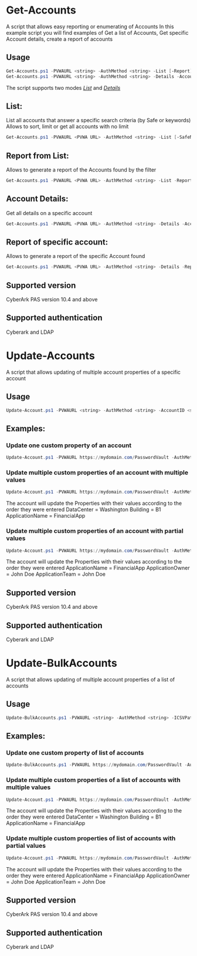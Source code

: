 # Get-Accounts

A script that allows easy reporting or enumerating of Accounts
In this example script you will find examples of Get a list of Accounts, Get specific Account details, create a report of accounts

## Usage
```powershell
Get-Accounts.ps1 -PVWAURL <string> -AuthMethod <string> -List [-Report] [-SafeName <string>] [-Keywords <string>] [-SortBy <string>] [-Limit <int>] [-AutoNextPage] [-CSVPath <string>] [<CommonParameters>]
Get-Accounts.ps1 -PVWAURL <string> -AuthMethod <string> -Details -AccountID <string> [-Report] [-CSVPath <string>] [<CommonParameters>]
```

The script supports two modes [*List*](#list) and [*Details*](#account-details)

List:
-----
List all accounts that answer a specific search criteria (by Safe or keywords)
Allows to sort, limit or get all accounts with no limit
```powershell
Get-Accounts.ps1 -PVWAURL <PVWA URL> -AuthMethod <string> -List [-SafeName <Safe Name to filter by>] [-Keywords <Keywords to search by>] [-SortBy <Property to sort by>] [-Limit <Number of accounts per 'page'>] [-AutoNextPage]
```

Report from List:
----------------
Allows to generate a report of the Accounts found by the filter
```powershell
Get-Accounts.ps1 -PVWAURL <PVWA URL> -AuthMethod <string> -List -Report -CSVPath <Path to the report CSV> [-SafeName <Safe Name to filter by>] [-Keywords <Keywords to search by>] [-SortBy <Property to sort by>] [-Limit <Number of accounts per 'page'>] [-AutoNextPage]
```

Account Details:
---------------
Get all details on a specific account
```powershell
Get-Accounts.ps1 -PVWAURL <PVWA URL> -AuthMethod <string> -Details -AccountID <Account ID>
```

Report of specific account:
--------------------------
Allows to generate a report of the specific Account found
```powershell
Get-Accounts.ps1 -PVWAURL <PVWA URL> -AuthMethod <string> -Details -Report -CSVPath <Path to the report CSV> -AccountID <Account ID> 
```

## Supported version
CyberArk PAS version 10.4 and above

## Supported authentication
Cyberark and LDAP

# Update-Accounts

A script that allows updating of multiple account properties of a specific account

## Usage
```powershell
Update-Account.ps1 -PVWAURL <string> -AuthMethod <string> -AccountID <string> -ParameterNames -ParameterValues [<CommonParameters>]
```

Examples:
-----
### Update one custom property of an account
```powershell
Update-Account.ps1 -PVWAURL https://mydomain.com/PasswordVault -AuthMethod cyberark -AccountID 12_34 -ParameterNames "Environment" -ParameterValues "Production"
```

### Update multiple custom properties of an account with multiple values
```powershell
Update-Account.ps1 -PVWAURL https://mydomain.com/PasswordVault -AuthMethod cyberark -AccountID 12_34 -ParameterNames "DataCenter","Building","ApplicationName" -ParameterValues "Washington","B1","FinancialApp"
```
The account will update the Properties with their values according to the order they were entered
DataCenter = Washington
Building = B1
ApplicationName = FinancialApp

### Update multiple custom properties of an account with partial values
```powershell
Update-Account.ps1 -PVWAURL https://mydomain.com/PasswordVault -AuthMethod cyberark -AccountID 12_34 -ParameterNames "ApplicationName","ApplicationOwner","ApplicationTeam" -ParameterValues "FinancialApp","John Doe"
```
The account will update the Properties with their values according to the order they were entered
ApplicationName = FinancialApp
ApplicationOwner = John Doe 
ApplicationTeam = John Doe

## Supported version
CyberArk PAS version 10.4 and above

## Supported authentication
Cyberark and LDAP

# Update-BulkAccounts

A script that allows updating of multiple account properties of a list of accounts

## Usage
```powershell
Update-BulkAccounts.ps1 -PVWAURL <string> -AuthMethod <string> -ICSVPath <Path to the report CSV> -ParameterNames -ParameterValues [<CommonParameters>]
```

Examples:
-----
### Update one custom property of list of accounts
```powershell
Update-BulkAccounts.ps1 -PVWAURL https://mydomain.com/PasswordVault -AuthMethod cyberark -ICSVPath <Path to the report CSV> -ParameterNames "Environment" -ParameterValues "Production"
```

### Update multiple custom properties of a list of accounts with multiple values
```powershell
Update-Account.ps1 -PVWAURL https://mydomain.com/PasswordVault -AuthMethod cyberark -ICSVPath <Path to the report CSV> -ParameterNames "DataCenter","Building","ApplicationName" -ParameterValues "Washington","B1","FinancialApp"
```
The account will update the Properties with their values according to the order they were entered
DataCenter = Washington
Building = B1
ApplicationName = FinancialApp

### Update multiple custom properties of list of accounts with partial values
```powershell
Update-Account.ps1 -PVWAURL https://mydomain.com/PasswordVault -AuthMethod cyberark -ICSVPath <Path to the report CSV> -ParameterNames "ApplicationName","ApplicationOwner","ApplicationTeam" -ParameterValues "FinancialApp","John Doe"
```
The account will update the Properties with their values according to the order they were entered
ApplicationName = FinancialApp
ApplicationOwner = John Doe 
ApplicationTeam = John Doe

## Supported version
CyberArk PAS version 10.4 and above

## Supported authentication
Cyberark and LDAP
